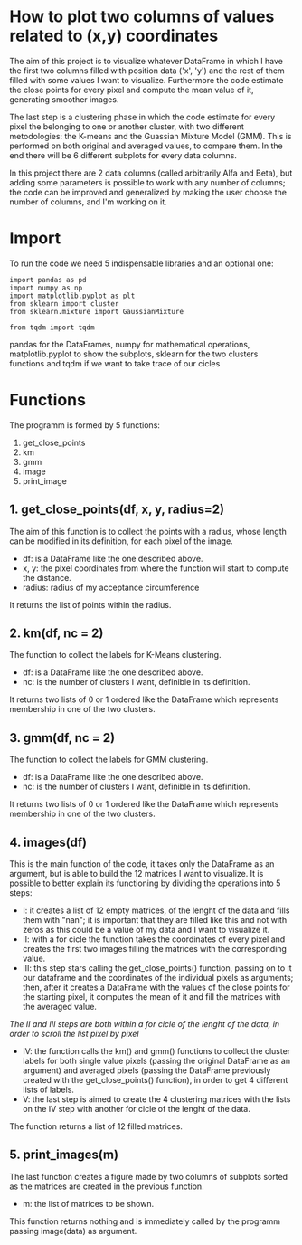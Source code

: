 # How to plot two columns of values related to (x,y) coordinates

The aim of this project is to visualize whatever DataFrame in which I have the first two columns filled with position data ('x', 'y') and the rest of them filled with some values I want to visualize. Furthermore the code estimate the close points for every pixel and compute the mean value of it, generating smoother images.

The last step is a clustering phase in which the code estimate for every pixel the belonging to one or another cluster, with two different metodologies: the K-means and the Guassian Mixture Model (GMM). This is performed on both original and averaged values, to compare them.
In the end there will be 6 different subplots for every data columns.

In this project there are 2 data columns (called arbitrarily Alfa and Beta), but adding some parameters is possible to work with any number of columns; the code can be improved and generalized by making the user choose the number of columns, and I'm working on it.

# Import
To run the code we need 5 indispensable libraries and an optional one:

```
import pandas as pd
import numpy as np
import matplotlib.pyplot as plt
from sklearn import cluster
from sklearn.mixture import GaussianMixture

from tqdm import tqdm
```
pandas for the DataFrames, numpy for mathematical operations, matplotlib.pyplot to show the subplots, sklearn for the two clusters functions and tqdm if we want to take trace of our cicles


# Functions
The programm is formed by 5 functions:
1. get_close_points
2. km
3. gmm
4. image
5. print_image

## 1. get_close_points(df, x, y, radius=2)
The aim of this function is to collect the points with a radius, whose length can be modified in its definition, for each pixel of the image.

- df: is a DataFrame like the one described above.
- x, y: the pixel coordinates from where the function will start to compute the distance.
- radius: radius of my acceptance circumference

It returns the list of points within the radius.

## 2. km(df, nc = 2)
The function to collect the labels for K-Means clustering.

- df: is a DataFrame like the one described above.
- nc: is the number of clusters I want, definible in its definition.

It returns two lists of 0 or 1 ordered like the DataFrame which represents membership in one of the two clusters.

## 3. gmm(df, nc = 2)
The function to collect the labels for GMM clustering.

- df: is a DataFrame like the one described above.
- nc: is the number of clusters I want, definible in its definition.

It returns two lists of 0 or 1 ordered like the DataFrame which represents membership in one of the two clusters.

## 4. images(df)
This is the main function of the code, it takes only the DataFrame as an argument, but is able to build the 12 matrices I want to visualize. It is possible to better explain its functioning by dividing the operations into 5 steps:
- I: it creates a list of 12 empty matrices, of the lenght of the data and fills them with "nan"; it is important that they are filled        like this and not with zeros as this could be a value of my data and I want to visualize it.
- II: with a for cicle the function takes the coordinates of every pixel and creates the first two images filling the matrices with the       corresponding value.
- III: this step stars calling the get_close_points() function, passing on to it our dataframe and the coordinates of the individual pixels as arguments; then, after it creates a DataFrame with the values of the close points for the starting pixel, it computes the mean of it and fill the matrices with the averaged value.

_The II and III steps are both within a for cicle of the lenght of the data, in order to scroll the list pixel by pixel_

- IV: the function calls the km() and gmm() functions to collect the cluster labels for both single value pixels (passing the original DataFrame as an argument) and averaged pixels (passing the DataFrame previously created with the get_close_points() function), in order to get 4 different lists of labels.
- V: the last step is aimed to create the 4 clustering matrices with the lists on the IV step with another for cicle of the lenght of the data.

The function returns a list of 12 filled matrices.

## 5. print_images(m)
The last function creates a figure made by two columns of subplots sorted as the matrices are created in the previous function.

- m: the list of matrices to be shown.

This function returns nothing and is immediately called by the programm passing image(data) as argument.





















